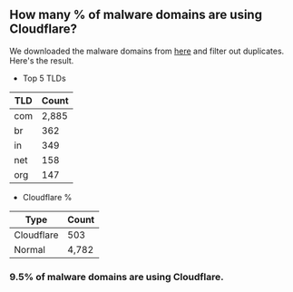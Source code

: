## How many % of malware domains are using Cloudflare?


We downloaded the malware domains from [here](https://urlhaus.abuse.ch) and filter out duplicates.
Here's the result.


[//]: # (start replacement)


- Top 5 TLDs

| TLD | Count |
| --- | --- |
| com | 2,885 |
| br | 362 |
| in | 349 |
| net | 158 |
| org | 147 |


- Cloudflare %

| Type | Count |
| --- | --- |
| Cloudflare | 503 |
| Normal | 4,782 |


### 9.5% of malware domains are using Cloudflare.